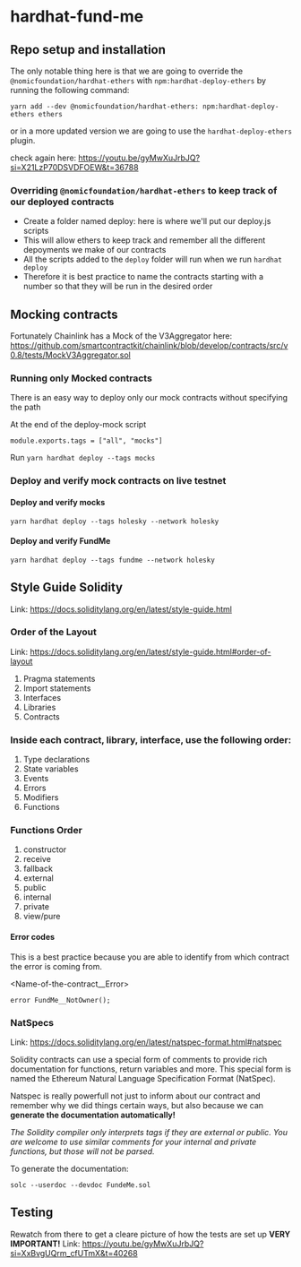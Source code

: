 # hardhat-fund-me

## Repo setup and installation

The only notable thing here is that we are going to override the `@nomicfoundation/hardhat-ethers` with `npm:hardhat-deploy-ethers` by running the following command:

```
yarn add --dev @nomicfoundation/hardhat-ethers: npm:hardhat-deploy-ethers ethers
```

or in a more updated version we are going to use the `hardhat-deploy-ethers` plugin.

check again here: https://youtu.be/gyMwXuJrbJQ?si=X21LzP70DSVDFOEW&t=36788

### Overriding `@nomicfoundation/hardhat-ethers` to keep track of our deployed contracts

- Create a folder named deploy: here is where we'll put our deploy.js scripts
- This will allow ethers to keep track and remember all the different depoyments we make of our contracts
- All the scripts added to the `deploy` folder will run when we run `hardhat deploy`
- Therefore it is best practice to name the contracts starting with a number so that they will be run in the desired order


## Mocking contracts

Fortunately Chainlink has a Mock of the V3Aggregator here: https://github.com/smartcontractkit/chainlink/blob/develop/contracts/src/v0.8/tests/MockV3Aggregator.sol

### Running only Mocked contracts

There is an easy way to deploy only our mock contracts without specifying the path

At the end of the deploy-mock script 

```
module.exports.tags = ["all", "mocks"]
```

Run `yarn hardhat deploy --tags mocks`


### Deploy and verify mock contracts on live testnet

#### Deploy and verify mocks

```
yarn hardhat deploy --tags holesky --network holesky
```

#### Deploy and verify FundMe

```
yarn hardhat deploy --tags fundme --network holesky
```

## Style Guide Solidity

Link: https://docs.soliditylang.org/en/latest/style-guide.html


### Order of the Layout

Link: https://docs.soliditylang.org/en/latest/style-guide.html#order-of-layout

1. Pragma statements
2. Import statements
3. Interfaces
4. Libraries
5. Contracts

### Inside each contract, library, interface, use the following order: ####

1. Type declarations
2. State variables
3. Events
4. Errors
5. Modifiers
6. Functions

### Functions Order ###

1. constructor
2. receive
3. fallback
4. external
5. public
6. internal
7. private
8. view/pure


#### Error codes

This is a best practice because you are able to identify from which contract the error is coming from.

<Name-of-the-contract__Error>

`error FundMe__NotOwner();`

### NatSpecs

Link: https://docs.soliditylang.org/en/latest/natspec-format.html#natspec

Solidity contracts can use a special form of comments to provide rich documentation for functions, return variables and more. This special form is named the Ethereum Natural Language Specification Format (NatSpec).

Natspec is really powerfull not just to inform about our contract and remember why we did things certain ways, but also because we can <b>generate the documentation automatically!</b>

<i>The Solidity compiler only interprets tags if they are external or public. You are welcome to use similar comments for your internal and private functions, but those will not be parsed.</i>

To generate the documentation: 

```
solc --userdoc --devdoc FundeMe.sol
```
## Testing 
Rewatch from there to get a cleare picture of how the tests are set up 
<b>VERY IMPORTANT!</b>
Link: https://youtu.be/gyMwXuJrbJQ?si=XxBvgUQrm_cfUTmX&t=40268



###